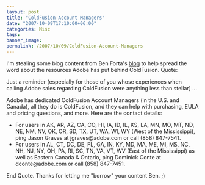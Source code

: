 ```yaml
---
layout: post
title: "ColdFusion Account Managers"
date: "2007-10-09T17:10:00+06:00"
categories: Misc 
tags: 
banner_image: 
permalink: /2007/10/09/ColdFusion-Account-Managers
---
```


I'm stealing some blog content from Ben Forta's <a href="http://www.forta.com/blog/index.cfm/2007/10/9/ColdFusions-Dedicated-Account-Managers">blog</a> to help spread the word about the resources Adobe has put behind ColdFusion. Quote:

Just a reminder (especially for those of you whose experiences when calling Adobe sales regarding ColdFusion were anything less than stellar) ...

Adobe has dedicated ColdFusion Account Managers (in the U.S. and Canada), all they do is ColdFusion, and they can help with purchasing, EULA and pricing questions, and more. Here are the contact details:

<ul>
<li>For users in AK, AR, AZ, CA, CO, HI, IA, ID, IL, KS, LA, MN, MO, MT, ND, NE, NM, NV, OK, OR, SD, TX, UT, WA, WI, WY (West of the Mississippi), ping Jason Graves at jgraves@adobe.com or call (858) 847-7541.
<li>For users in AL, CT, DC, DE, FL, GA, IN, KY, MD, MA, ME, MI, MS, NC, NH, NJ, NY, OH, PA, RI, SC, TN, VA, VT, WV (East of the Mississippi) as well as Eastern Canada & Ontario, ping Dominick Conte at dconte@adobe.com or call (858) 847-7451.
</ul>

End Quote. Thanks for letting me "borrow" your content Ben. ;)